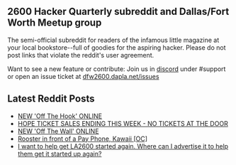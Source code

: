 ## 2600 Hacker Quarterly subreddit and Dallas/Fort Worth Meetup group
The semi-official subreddit for readers of the infamous little magazine at your local bookstore--full of goodies for the aspiring hacker. Please do not post links that violate the reddit's user agreement.

Want to see a new feature or contribute: 
Join us in [discord](https://dfw2600.dapla.net/chat) under #support or open an issue ticket at [dfw2600.dapla.net/issues](https://dfw2600.dapla.net/issues)

## Latest Reddit Posts
<!-- BLOG-POST-LIST:START -->
- [NEW 'Off The Hook' ONLINE](https://2600.com/hook/13-07-2022)
- [HOPE TICKET SALES ENDING THIS WEEK - NO TICKETS AT THE DOOR](https://2600.com/content/hope-ticket-sales-ending-week-no-tickets-door)
- [NEW 'Off The Wall' ONLINE](https://2600.com/wall/12-07-2022)
- [Rooster in front of a Pay Phone, Kawaii [OC]](https://www.reddit.com/r/2600/comments/vwqphu/rooster_in_front_of_a_pay_phone_kawaii_oc/)
- [I want to help get LA2600 started again. Where can I advertise it to help them get it started up again?](https://www.reddit.com/r/2600/comments/vusob8/i_want_to_help_get_la2600_started_again_where_can/)
<!-- BLOG-POST-LIST:END -->

